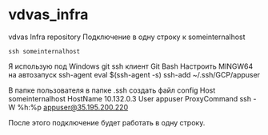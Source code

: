 # vdvas_infra
vdvas Infra repository
Подключение в одну строку к someinternalhost
```
ssh someinternalhost
```
Я использую под Windows git ssh клиент Git Bash
Настроить MINGW64 на автозапуск ssh-agent
    eval $(ssh-agent -s)
    ssh-add ~/.ssh/GCP/appuser

В папке пользователя в папке .ssh создать файл config
    Host someinternalhost
         HostName 10.132.0.3
         User appuser
         ProxyCommand ssh -W %h:%p  appuser@35.195.200.220

После этого подключение будет работать в одну строку.
     
